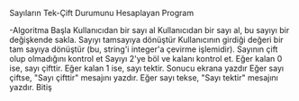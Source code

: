 Sayıların Tek-Çift Durumunu Hesaplayan Program

-Algoritma
Başla
Kullanıcıdan bir sayı al
Kullanıcıdan bir sayı al, bu sayıyı bir değişkende sakla.
Sayıyı tamsayıya dönüştür
Kullanıcının girdiği değeri bir tam sayıya dönüştür (bu, string'i integer'a çevirme işlemidir).
Sayının çift olup olmadığını kontrol et
Sayıyı 2'ye böl ve kalanı kontrol et.
Eğer kalan 0 ise, sayı çifttir.
Eğer kalan 1 ise, sayı tektir.
Sonucu ekrana yazdır
Eğer sayı çiftse, "Sayı çifttir" mesajını yazdır.
Eğer sayı tekse, "Sayı tektir" mesajını yazdır.
Bitiş

